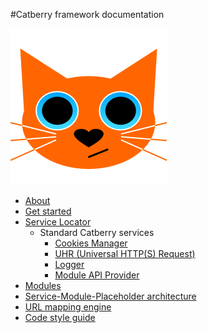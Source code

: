 #Catberry framework documentation

![Catberry](images/logo.png)

* [About](../README.md)
* [Get started](get-started.md)
* [Service Locator](https://github.com/pragmadash/catberry-locator/blob/master/README.md)
	* Standard Catberry services
		* [Cookies Manager](services/cookies-manager.md)
		* [UHR (Universal HTTP(S) Request)](services/uhr.md)
		* [Logger](services/logger.md)
		* [Module API Provider](services/module-api.md)
* [Modules](modules.md)
* [Service-Module-Placeholder architecture](smp.md)
* [URL mapping engine](url-mapping.md)
* [Code style guide](code-style.md)
